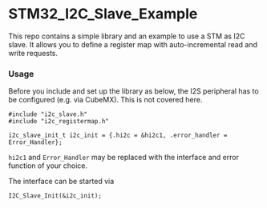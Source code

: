 # STM32_I2C_Slave_Example

This repo contains a simple library and an example to use a STM as I2C slave. It allows you to define a register map with auto-incremental read and write requests.


### Usage

Before you include and set up the library as below, the I2S peripheral has to be configured (e.g. via CubeMX). This is not covered here.

```
#include "i2c_slave.h"
#include "i2c_registermap.h"

i2c_slave_init_t i2c_init = {.hi2c = &hi2c1, .error_handler = Error_Handler};
```

`hi2c1` and `Error_Handler` may be replaced with the interface and error function of your choice.

The interface can be started via

```
I2C_Slave_Init(&i2c_init);
```

